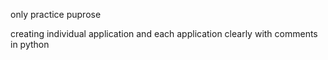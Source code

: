 only practice puprose

creating individual application and each application clearly with comments in python
